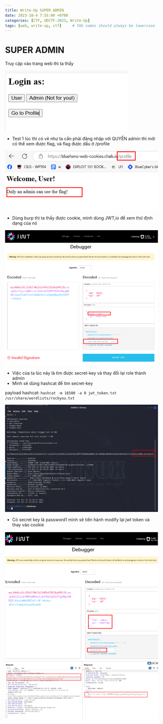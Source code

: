 ```yaml
---
title: Write-Up SUPER ADMIN
date: 2023-10-4 7:55:00 +0700
categories: [CTF, UDCTF-2023, Write-Up]
tags: [web, write-up, ctf]     # TAG names should always be lowercase
---
```

# SUPER ADMIN

Truy cập vào trang web thì ta thấy 

<img src="/assets/writeup/cookie/SUPER ADMIN 267bf800aea44a9fbad0a1895d581b7b/Untitled.png">

- Test 1 lúc thì có vẻ như ta cần phải đăng nhập với QUYỀN admin thì mới có thể xem được flag, và flag được dấu ở /profile

<img src="/assets/writeup/cookie/SUPER ADMIN 267bf800aea44a9fbad0a1895d581b7b/Untitled 1.png">

- Dùng burp thì ta thấy được cookie, mình dùng JWT,io để xem thử định dạng của nó

<img src="/assets/writeup/cookie/SUPER ADMIN 267bf800aea44a9fbad0a1895d581b7b/Untitled 2.png">

- Việc của ta lúc này là tìm được secret-key và thay đổi lại role thành admin
- Mình sẽ dùng hashcat để tìm secret-key

payload hashcat: `hashcat -m 16500 -a 0 jwt_token.txt /usr/share/wordlists/rockyou.txt`

<img src="/assets/writeup/cookie/SUPER ADMIN 267bf800aea44a9fbad0a1895d581b7b/Untitled 3.png">

- Có secret key là password1 mình sẽ tiến hành modify lại jwt token và thay vào cookie

<img src="/assets/writeup/cookie/SUPER ADMIN 267bf800aea44a9fbad0a1895d581b7b/Untitled 4.png">

<img src="/assets/writeup/cookie/SUPER ADMIN 267bf800aea44a9fbad0a1895d581b7b/Untitled 5.png">

